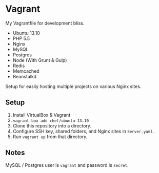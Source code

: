 # Vagrant

My Vagrantfile for development bliss.

- Ubuntu 13.10
- PHP 5.5
- Nginx
- MySQL
- Postgres
- Node (With Grunt & Gulp)
- Redis
- Memcached
- Beanstalkd

Setup for easily hosting multiple projects on various Nginx sites.

## Setup

1. Install VirtualBox & Vagrant
2. `vagrant box add chef/ubuntu-13.10`
3. Clone this repository into a directory.
4. Configure SSH key, shared folders, and Nginx sites in `Server.yaml`.
6. Run `vagrant up` from that directory.

## Notes

MySQL / Postgres user is `vagrant` and password is `secret`.

